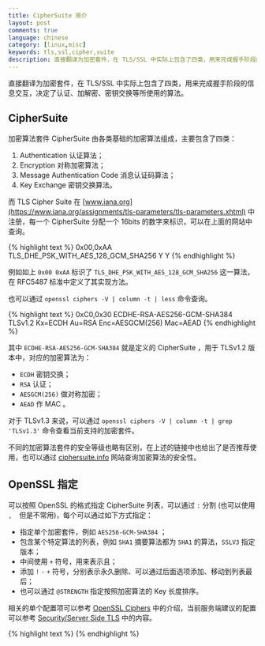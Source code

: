 ```yaml
---
title: CipherSuite 简介
layout: post
comments: true
language: chinese
category: [linux,misc]
keywords: tls,ssl,cipher,suite
description: 直接翻译为加密套件，在 TLS/SSL 中实际上包含了四类，用来完成握手阶段的信息交互，决定了认证、加解密、密钥交换等所使用的算法。
---
```


直接翻译为加密套件，在 TLS/SSL 中实际上包含了四类，用来完成握手阶段的信息交互，决定了认证、加解密、密钥交换等所使用的算法。

<!-- more -->

## CipherSuite

加密算法套件 CipherSuite 由各类基础的加密算法组成，主要包含了四类：

1. Authentication 认证算法；
2. Encryption 对称加密算法；
3. Message Authentication Code 消息认证码算法；
4. Key Exchange 密钥交换算法。

而 TLS Cipher Suite 在 [www.iana.org](https://www.iana.org/assignments/tls-parameters/tls-parameters.xhtml) 中注册，每一个 CipherSuite 分配一个 16bits 的数字来标识，可以在上面的网站中查询。

{% highlight text %}
0x00,0xAA 	TLS_DHE_PSK_WITH_AES_128_GCM_SHA256 	Y 	Y
{% endhighlight %}

例如如上 `0x00 0xAA` 标识了 `TLS_DHE_PSK_WITH_AES_128_GCM_SHA256` 这一算法，在 RFC5487 标准中定义了其实现方法。

也可以通过 `openssl ciphers -V | column -t | less` 命令查询。

{% highlight text %}
0xC0,0x30  ECDHE-RSA-AES256-GCM-SHA384  TLSv1.2  Kx=ECDH  Au=RSA  Enc=AESGCM(256)  Mac=AEAD
{% endhighlight %}

其中 `ECDHE-RSA-AES256-GCM-SHA384` 就是定义的 CipherSuite ，用于 TLSv1.2 版本中，对应的加密算法为：

* `ECDH` 密钥交换；
* `RSA` 认证；
* `AESGCM(256)` 做对称加密；
* `AEAD` 作 MAC 。

对于 TLSv1.3 来说，可以通过 `openssl ciphers -V | column -t | grep 'TLSv1.3'` 命令查看当前支持的加密套件。

不同的加密算法套件的安全等级也略有区别，在上述的链接中也给出了是否推荐使用，也可以通过 [ciphersuite.info](https://ciphersuite.info/cs/) 网站查询加密算法的安全性。

## OpenSSL 指定

可以按照 OpenSSL 的格式指定 CipherSuite 列表，可以通过 `:` 分割 (也可以使用 `,` ` ` 但是不常用)，每个可以通过如下方式指定：

* 指定单个加密套件，例如 `AES256-GCM-SHA384` ；
* 包含某个特定算法的列表，例如 `SHA1` 摘要算法都为 `SHA1` 的算法，`SSLV3` 指定版本；
* 中间使用 `+` 符号，用来表示且；
* 添加 `!` `-` `+` 符号，分别表示永久删除、可以通过后面选项添加、移动到列表最后；
* 也可以通过 `@STRENGTH` 指定按照加密算法的 Key 长度排序。

相关的单个配置项可以参考 [OpenSSL Ciphers](https://www.openssl.org/docs/apps/ciphers.html) 中的介绍，当前服务端建议的配置可以参考 [Security/Server Side TLS](https://wiki.mozilla.org/Security/Server_Side_TLS) 中的内容。

<!--
https://blog.helong.info/blog/2015/01/23/ssl_tls_ciphersuite_intro/

## OpenSSL

在tls中，选择CipherSuite的方法是通过cipher list

nginx里面的配置项是 cipher_list
cipher list 的格式是：

一个cipher list 包含一个或者多个由冒号分隔的cipher string( 逗号和空格也可以接受但不常用)。

一个cipher string可以是下列形式之一:

(1).可以由单个cipher suite构成，例如 RC4-SHA。

(2).它可以表示含有某个特定算法的cipher列表，或者一种特定类型的cipher suite。例如， SHA1表示所有使用摘要算法SHA1的cipher suite, SSLV3表示所有SSL V3算法。

(3).cipher suite的列表,可以使用加号+ 合并到一个单一的cipher string里面。这被作为一个逻辑且操作。例如，SHA1+DES表示所有包含了 SHA，并且包含了DES的算法。

(4).每一个cipher string可以在前面加上字符 !,-,或者+

如果加了!，那么这种cipher永久从列表里面删除，就算后边显式添加进来也不行。

如果加了-，那么cipher中的一些或者全部可以在后面的选项里面加回来。

如果加了+，那么cipher被移动到列表的最后，这个选项不增加任何cipher，只是把匹配的cipher移动到最后。

如果没有上述字符，那么字符串被解析成一个cipher list，追加到当前配置列表的后面。如果cipher list 中的某些cipher已经存在了，就忽略该cipher。

(5).另外，cipher string @STRENGTH 可以用在任何点，用来把当前cipher list按照加密算法key长度排序。

当前建议的配置参数可以看看mozilla的这个文档：https://wiki.mozilla.org/Security/Server_Side_TLS#Recommended_configurations



随着密码学的发展，硬件性能的提高，加密和破解的不断对抗博弈，常用的算法也在不断进化，旧的算法被破解，新的算法诞生。

CipherSuite的当前流行趋势：

authentication (认证)算法 ：常见的有 RSA/DSA/ECDSA 3种，目前最主流的是人民群众喜闻乐见，妇孺皆知的RSA ( 2048 bit及以上)， （ECDSA 是新兴趋势，例如gmail，facebook都在迁移到ECDSA，当然目前用的还不多，DSA 由于只能提供1024bit，已经没啥人敢用）。

加密算法：主流趋势是使用 aes，128/256 bit都可以，加密模式的趋势是使用gcm，cbc由于被发现有 BEAST 攻击等，比较难以正确使用，至于ecb模式，请勿使用。加密算法 还有RC4（不建议使用），3DES（不建议使用），Camellia(貌似日本人搞的) ，DES(已经被淘汰)等，

message authentication code (消息认证码 简称MAC)算法 ，主流有 sha256,sha384,sha1,等。tls中使用了HMAC模式，而不是原始的 sha256,sha1等。google已经在淘汰MD5了。（gcm是一种特殊的称为aead的加密模式，不需要配合MAC。）

key exchange(密钥交换)算法：主流有两种：DH和ECDH，自从斯诺登爆料了NSA的https破解方案以后，现在的 key exchange(密钥交换)算法，普遍流行 PFS，把DH, ECDH变成 DHE，ECDHE 。

mozilla目前推荐的 cipher list：


ECDHE-RSA-AES128-GCM-SHA256:ECDHE-ECDSA-AES128-GCM-SHA256:ECDHE-RSA-AES256-GCM-SHA384:ECDHE-ECDSA-AES256-GCM-SHA384:DHE-RSA-AES128-GCM-SHA256:DHE-DSS-AES128-GCM-SHA256:kEDH+AESGCM:ECDHE-RSA-AES128-SHA256:ECDHE-ECDSA-AES128-SHA256:ECDHE-RSA-AES128-SHA:ECDHE-ECDSA-AES128-SHA:ECDHE-RSA-AES256-SHA384:ECDHE-ECDSA-AES256-SHA384:ECDHE-RSA-AES256-SHA:ECDHE-ECDSA-AES256-SHA:DHE-RSA-AES128-SHA256:DHE-RSA-AES128-SHA:DHE-DSS-AES128-SHA256:DHE-RSA-AES256-SHA256:DHE-DSS-AES256-SHA:DHE-RSA-AES256-SHA:!aNULL:!eNULL:!EXPORT:!DES:!RC4:!3DES:!MD5:!PSK

mozilla的优先级选择考虑：

1.ECDHE+AESGCM最先选，目前没有已知漏洞。

2.PFS ciphersuite优先，其中ECDHE优先于DHE

3.SHA256优先于SHA1。完全禁用MD5。

4.AES 128优先于AES 256。这个问题有一些讨论。

5.在向后兼容模式中，AES优先于3DES。

6.完全禁止RC4。3DES只用于兼容老版本。

cloudflare的ssl cipher list配置：

https://github.com/cloudflare/sslconfig/blob/master/conf

google的一篇文章解释当前cipher suite的流行趋势 http://googleonlinesecurity.blogspot.com.au/2013/11/a-roster-of-tls-cipher-suites-weaknesses.html

google在密码学方面的最新进展可以在这个博客追踪：http://googleonlinesecurity.blogspot.com/





Applications should use the SSL_CTX_set_ciphersuites() or SSL_set_ciphersuites() functions to configure TLSv1.3 ciphersuites. Note that the functions SSL_CTX_get_ciphers() and SSL_get_ciphers() will return the full list of ciphersuites that have been configured for both TLSv1.2 and below and TLSv1.3.

For the OpenSSL command line applications there is a new “-ciphersuites” option to configure the TLSv1.3 ciphersuite list. This is just a simple colon (“:”) separated list of TLSv1.3 ciphersuite names in preference order. Note that you cannot use the special characters such as “+”, “!”, “-“ etc, that you can for defining TLSv1.2 ciphersuites. In practice this is not likely to be a problem because there are only a very small number of TLSv1.3 ciphersuites.

For example:

$ openssl s_server -cert mycert.pem -key mykey.pem -cipher ECDHE -ciphersuites “TLS_AES_256_GCM_SHA384:TLS_CHACHA20_POLY1305_SHA256”

This will configure OpenSSL to use any ECDHE based ciphersuites for TLSv1.2 and below. For TLSv1.3 the TLS_AES_256_GCM_SHA384 and TLS_CHACHA20_POLY1305_SHA256 ciphersuites will be available.

提到了设置TLS 1.3密码套件时应该使用SSL_CTX_set_ciphersuites()，而TLS 1.2及以下版本使用的是SSL_CTX_set_cipher_list()，入口并不一样。
-->





{% highlight text %}
{% endhighlight %}
